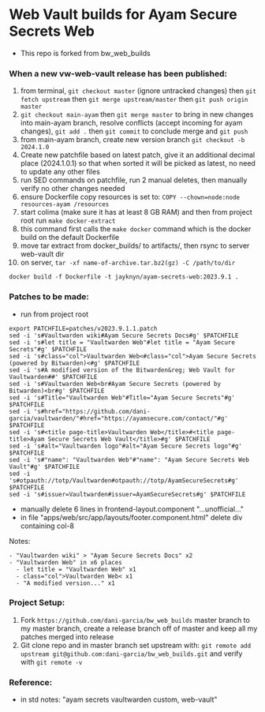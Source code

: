 # Web Vault builds for Ayam Secure Secrets Web

- This repo is forked from bw_web_builds

### When a new vw-web-vault release has been published:

1. from terminal, `git checkout master` (ignore untracked changes) then `git fetch upstream` then `git merge upstream/master` then `git push origin master`
2. `git checkout main-ayam` then `git merge master` to bring in new changes into main-ayam branch, resolve conflicts (accept incoming for ayam changes), `git add .` then `git commit` to conclude merge and `git push`
3. from main-ayam branch, create new version branch `git checkout -b 2024.1.0`
4. Create new patchfile based on latest patch, give it an additional decimal place (2024.1.0.1) so that when sorted it will be picked as latest, no need to update any other files
5. run SED commands on patchfile, run 2 manual deletes, then manually verify no other changes needed
6. ensure Dockerfile copy resources is set to: `COPY --chown=node:node resources-ayam /resources`
7. start colima (make sure it has at least 8 GB RAM) and then from project root run `make docker-extract`
8. this command first calls the `make docker` command which is the docker build on the default Dockerfile
9. move tar extract from docker_builds/ to artifacts/, then rsync to server web-vault dir
10. on server, `tar -xf name-of-archive.tar.bz2(gz) -C /path/to/dir`

```
docker build -f Dockerfile -t jayknyn/ayam-secrets-web:2023.9.1 .
```

### Patches to be made:

- run from project root

```
export PATCHFILE=patches/v2023.9.1.1.patch
sed -i 's#Vaultwarden wiki#Ayam Secure Secrets Docs#g' $PATCHFILE
sed -i 's#let title = "Vaultwarden Web"#let title = "Ayam Secure Secrets"#g' $PATCHFILE
sed -i 's#class="col">Vaultwarden Web<#class="col">Ayam Secure Secrets (powered by Bitwarden)<#g' $PATCHFILE
sed -i 's#A modified version of the Bitwarden&reg; Web Vault for Vaultwarden##' $PATCHFILE
sed -i 's#Vaultwarden Web<br#Ayam Secure Secrets (powered by Bitwarden)<br#g' $PATCHFILE
sed -i 's#Title="Vaultwarden Web"#Title="Ayam Secure Secrets"#g' $PATCHFILE
sed -i 's#href="https://github.com/dani-garcia/vaultwarden/"#href="https://ayamsecure.com/contact/"#g' $PATCHFILE
sed -i 's#<title page-title>Vaultwarden Web</title>#<title page-title>Ayam Secure Secrets Web Vault</title>#g' $PATCHFILE
sed -i 's#alt="Vaultwarden logo"#alt="Ayam Secure Secrets logo"#g' $PATCHFILE
sed -i 's#"name": "Vaultwarden Web"#"name": "Ayam Secure Secrets Web Vault"#g' $PATCHFILE
sed -i 's#otpauth://totp/Vaultwarden#otpauth://totp/AyamSecureSecrets#g' $PATCHFILE
sed -i 's#issuer=Vaultwarden#issuer=AyamSecureSecrets#g' $PATCHFILE

```

- manually delete 6 lines in frontend-layout.component "...unofficial..."
- in file "apps/web/src/app/layouts/footer.component.html" delete div containing col-8

Notes:

```
- "Vaultwarden wiki" > "Ayam Secure Secrets Docs" x2
- "Vaultwarden Web" in x6 places
  - let title = "Vaultwarden Web" x1
  - class="col">Vaultwarden Web< x1
  - "A modified version..." x1
```

### Project Setup:

1. Fork `https://github.com/dani-garcia/bw_web_builds` master branch to my master branch, create a release branch off of master and keep all my patches merged into release
2. Git clone repo and in master branch set upstream with: `git remote add upstream git@github.com:dani-garcia/bw_web_builds.git` and verify with `git remote -v`

### Reference:

- in std notes: "ayam secrets vaultwarden custom, web-vault"
